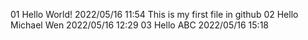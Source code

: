 01 Hello World! 2022/05/16 11:54 This is my first file in github
02 Hello Michael Wen 2022/05/16 12:29
03 Hello ABC 2022/05/16 15:18
